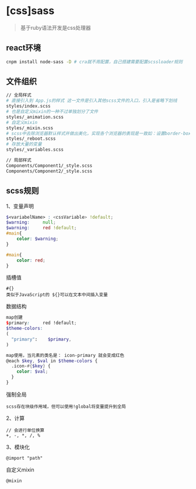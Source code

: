 # \[css\]sass

> 基于ruby语法开发是css处理器

## react环境

```bash
cnpm install node-sass -D # cra就不用配置，自己搭建需要配置scssloader规则
```

## 文件组织

```bash
// 全局样式
# 直接引入到 App.js的样式 这一文件是引入其他scss文件的入口，引入是省略下划线
styles/index.scss 
# 也是自定义mixin的一种不过单独划分了文件
styles/_animation.scss
# 自定义mixin
styles/_mixin.scss
# scss中去除浏览器默认样式并做出美化，实现各个浏览器的表现是一致如：设置border-box为content-box
styles/_reboot.scss 
# 存放大量的变量
styles/_variables.scss

// 局部样式
Components/Component1/_style.scss
Components/Component2/_style.scss
```

## scss规则

1、变量声明

```scss
$<variabelName> : <cssVariable> !default;
$warning:     null;
$warning:     red !default;
#main{
	color: $warning;
}

#main{
	color: red;
}
```

插槽值

```
#{}
类似于JavaScript的 ${}可以在文本中间插入变量
```

数据结构

```scss
map创建
$primary:     red !default;
$theme-colors:
(
  "primary":    $primary,
)

map使用，当元素的类名是： icon-primary 就会变成红色
@each $key, $val in $theme-colors {
  .icon-#{$key} {
    color: $val;
  }
}
```

强制全局

```
scss存在块级作用域，但可以使用!global将变量提升到全局
```

2、计算

```
// 会进行单位换算
+, -, *, /, % 
```

3、模块化

```
@import "path"
```

自定义mixin

```
@mixin 
```

